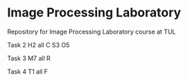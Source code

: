 # Image Processing Laboratory
 Repository for Image Processing Laboratory course at TUL

Task 2
H2
all C
S3
O5

Task 3
M7
all R

Task 4
T1
all F